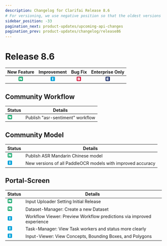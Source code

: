 ```yaml
---
description: Changelog for Clarifai Release 8.6
# For versioning, we use negative position so that the oldest versions are displayed at the bottom. Any time you add a new version, increase the position by -1.
sidebar_position: -33
pagination_next: product-updates/upcoming-api-changes
pagination_prev: product-updates/changelog/release86
---
```


# Release 8.6

| New Feature | Improvement | Bug Fix | Enterprise Only |
| :---: | :---: | :---: | :---: |
| ![new-feature](/img/new_feature.jpg) | ![improvement](/img/improvement.jpg) | ![bug](/img/bug.jpg) | ![enterprise](/img/enterprise.jpg) |

## Community Workflow
|Status     |Details                                            |
|-----------|---------------------------------------------------|
| ![new-feature](/img/new_feature.jpg) |Publish "asr-sentiment" workflow|

## Community Model
|Status     |Details                                            |
|-----------|---------------------------------------------------|
| ![new-feature](/img/new_feature.jpg) |Publish ASR Mandarin Chinese model|
| ![improvement](/img/improvement.jpg) |New versions of all PaddleOCR models with improved accuracy|

## Portal-Screen
|Status     |Details                                            |
|-----------|---------------------------------------------------|
| ![new-feature](/img/new_feature.jpg)|Input Uploader Setting Initial Release|
| ![new-feature](/img/new_feature.jpg)|Dataset-Manager: Create a new Dataset|
| ![improvement](/img/improvement.jpg)|Workflow Viewer: Preview Workflow predictions via improved experience|
| ![improvement](/img/improvement.jpg) |Task-Manager: View Task workers and status more clearly|
| ![improvement](/img/improvement.jpg) |Input-Viewer: View Concepts, Bounding Boxes, and Polygons|

